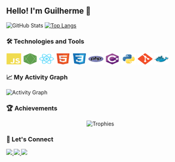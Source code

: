 ## Hello! I'm Guilherme 👋

![GitHub Stats](https://github-readme-stats.vercel.app/api?username=guilherme-difranco&show_icons=true&theme=radical&count_private=true&include_all_commits=true)
[![Top Langs](https://github-readme-stats.vercel.app/api/top-langs/?username=guilherme-difranco&layout=compact&theme=radical&count_private=true)](https://github.com/guilherme-difranco/github-readme-stats)

### 🛠️ Technologies and Tools

<div style="display: inline_block">
  <img align="center" alt="JavaScript" height="30" width="40" src="https://raw.githubusercontent.com/devicons/devicon/master/icons/javascript/javascript-plain.svg">
  <img align="center" alt="Node.js" height="30" width="40" src="https://raw.githubusercontent.com/devicons/devicon/master/icons/nodejs/nodejs-plain.svg">
  <img align="center" alt="React" height="30" width="40" src="https://raw.githubusercontent.com/devicons/devicon/master/icons/react/react-original.svg">
  <img align="center" alt="HTML5" height="30" width="40" src="https://raw.githubusercontent.com/devicons/devicon/master/icons/html5/html5-original.svg">
  <img align="center" alt="CSS3" height="30" width="40" src="https://raw.githubusercontent.com/devicons/devicon/master/icons/css3/css3-original.svg">
  <img align="center" alt="PHP" height="30" width="40" src="https://raw.githubusercontent.com/devicons/devicon/master/icons/php/php-original.svg">
  <img align="center" alt="C#" height="30" width="40" src="https://raw.githubusercontent.com/devicons/devicon/master/icons/csharp/csharp-original.svg">
  <img align="center" alt="Python" height="30" width="40" src="https://raw.githubusercontent.com/devicons/devicon/master/icons/python/python-original.svg">
  <img align="center" alt="Git" height="30" width="40" src="https://raw.githubusercontent.com/devicons/devicon/master/icons/git/git-original.svg">
  <img align="center" alt="Docker" height="30" width="40" src="https://raw.githubusercontent.com/devicons/devicon/master/icons/docker/docker-original.svg">
</div>

### 📈 My Activity Graph

![Activity Graph](https://github-readme-activity-graph.vercel.app/graph?username=guilherme-difranco&theme=react-dark)

### 🏆 Achievements

<p align="center">
  <img src="https://github-profile-trophy.vercel.app/?username=guilherme-difranco&theme=dracula&column=7" alt="Trophies"/>
</p>

### 💬 Let's Connect

<div>
  <a href="https://www.linkedin.com/in/seu-perfil" target="_blank">
    <img src="https://img.shields.io/badge/-LinkedIn-%230077B5?style=for-the-badge&logo=linkedin&logoColor=white" />
  </a>
  <a href="mailto:seu-email@example.com">
    <img src="https://img.shields.io/badge/-Email-D14836?style=for-the-badge&logo=gmail&logoColor=white" />
  </a>
  <a href="https://twitter.com/seu-usuario" target="_blank">
    <img src="https://img.shields.io/badge/-Twitter-1DA1F2?style=for-the-badge&logo=twitter&logoColor=white" />
  </a>
</div>
